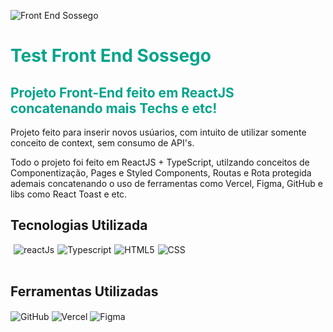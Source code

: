 ![Front End Sossego](https://i.ibb.co/mJCB8tj/2023-01-11-19-17.png)

<div style='background-color:white'>

</div>
<h1 style='color: #00A48B'>Test Front End Sossego</h1>
<h2 style='color: #00A48B'>Projeto Front-End feito em ReactJS concatenando mais Techs e etc!</h2>

<p>Projeto feito para inserir novos usúarios, com intuito de utilizar somente conceito de context, sem consumo de API's.

Todo o projeto foi feito em ReactJS + TypeScript, utilzando conceitos de Componentização, Pages e Styled Components, Routas e Rota protegida ademais concatenando o uso de ferramentas como Vercel, Figma, GitHub e libs como React Toast e etc. </p>

</details>

## Tecnologias Utilizada

<div style='display:flex; gap: 5px;'><br>

<img align="center" alt="reactJs" src="https://img.shields.io/badge/React-20232A?style=for-the-badge&logo=react&logoColor=61DAFB">
  
<img align="center" alt="Typescript" src="https://img.shields.io/badge/TypeScript-007ACC?style=for-the-badge&logo=typescript&logoColor=white">

<img align="center" alt="HTML5" src="https://img.shields.io/badge/HTML5-E34F26?style=for-the-badge&logo=html5&logoColor=white">

<img align="center" alt="CSS" src="https://img.shields.io/badge/CSS3-1572B6?style=for-the-badge&logo=css3&logoColor=white">

</div></br>

## Ferramentas Utilizadas

<img align="center" alt="GitHub" src="https://i.ibb.co/BjgRfHP/github-1.png">
 
<img align="center" alt="Vercel" src="https://img.shields.io/badge/Vercel-000000?style=for-the-badge&logo=vercel&logoColor=white">
  
<img align="center" alt="Figma" src="https://img.shields.io/badge/Figma-F24E1E?style=for-the-badge&logo=figma&logoColor=white">
